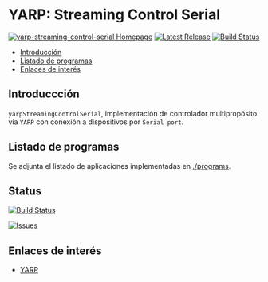 # YARP: Streaming Control Serial
[![yarp-streaming-control-serial Homepage](https://img.shields.io/badge/yarp_streaming_control_serial-develop-orange.svg)](https://github.com/davidvelascogarcia/yarp-streaming-control-serial/tree/develop/docs) [![Latest Release](https://img.shields.io/github/tag/davidvelascogarcia/yarp-streaming-control-serial.svg?label=Latest%20Release)](https://github.com/davidvelascogarcia/yarp-streaming-control-serial/tags)
[![Build Status](https://travis-ci.org/davidvelascogarcia/yarp-streaming-control-serial.svg?branch=develop)](https://travis-ci.org/davidvelascogarcia/yarp-streaming-control-serial)

- [Introducción](#introducción)
- [Listado de programas](#listado-de-programas)
- [Enlaces de interés](#enlaces-de-interés)

## Introduccción

`yarpStreamingControlSerial`, implementación de controlador multipropósito vía `YARP` con conexión a dispositivos por `Serial port`.

## Listado de programas

Se adjunta el listado de aplicaciones implementadas en [./programs](./programs).

## Status

[![Build Status](https://travis-ci.org/davidvelascogarcia/yarp-streaming-control-sreial.svg?branch=develop)](https://travis-ci.org/davidvelascogarcia/yarp-streaming-control-serial)

[![Issues](https://img.shields.io/github/issues/davidvelascogarcia/yarp-streaming-control-serial.svg?label=Issues)](https://github.com/davidvelascogarcia/yarp-streaming-control-serial/issues)

## Enlaces de interés

* [YARP](www.yarp.it)
